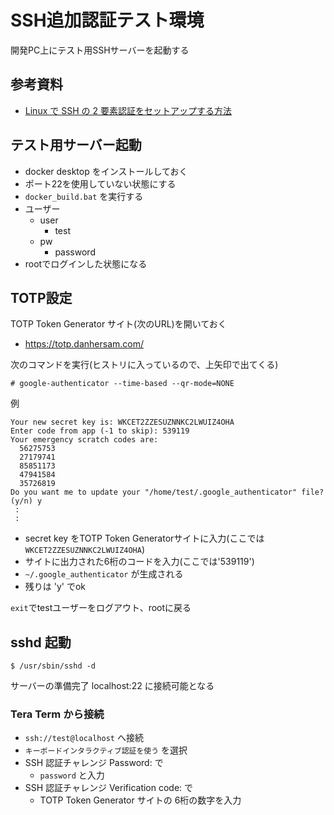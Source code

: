 ﻿# SSH追加認証テスト環境

開発PC上にテスト用SSHサーバーを起動する

## 参考資料

- [Linux で SSH の 2 要素認証をセットアップする方法](https://ja.linux-console.net/?p=1141)

## テスト用サーバー起動

- docker desktop をインストールしておく
- ポート22を使用していない状態にする
- `docker_build.bat` を実行する
- ユーザー
  - user
    - test
  - pw
    - password
- rootでログインした状態になる

## TOTP設定

TOTP Token Generator サイト(次のURL)を開いておく
- https://totp.danhersam.com/

次のコマンドを実行(ヒストリに入っているので、上矢印で出てくる)
```
# google-authenticator --time-based --qr-mode=NONE
```
例
```
Your new secret key is: WKCET2ZZESUZNNKC2LWUIZ4OHA
Enter code from app (-1 to skip): 539119
Your emergency scratch codes are:
  56275753
  27179741
  85851173
  47941584
  35726819
Do you want me to update your "/home/test/.google_authenticator" file? (y/n) y
 :
 :
```
- secret key をTOTP Token Generatorサイトに入力(ここでは`WKCET2ZZESUZNNKC2LWUIZ4OHA`)
- サイトに出力された6桁のコードを入力(ここでは'539119')
- `~/.google_authenticator` が生成される
- 残りは 'y' でok

`exit`でtestユーザーをログアウト、rootに戻る

## sshd 起動

```
$ /usr/sbin/sshd -d
```

サーバーの準備完了
localhost:22 に接続可能となる

### Tera Term から接続

- `ssh://test@localhost` へ接続
- `キーボードインタラクティブ認証を使う` を選択
- SSH 認証チャレンジ Password: で
  - `password` と入力
- SSH 認証チャレンジ Verification code: で
  - TOTP Token Generator サイトの 6桁の数字を入力
